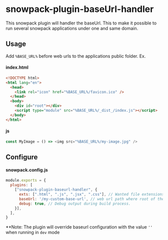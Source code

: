 # snowpack-plugin-baseUrl-handler
This snowpack plugin will handler the baseUrl. This to make it possible to run several snowpack applications under one and same domain. 

## Usage
Add `%BASE_URL%` before web urls to the applications public folder. Ex.

#### index.html
```html
<!DOCTYPE html>
<html lang="en">
  <head>
    <link rel="icon" href="%BASE_URL%/favicon.ico" />
  </head>
  <body>
    <div id="root"></div>
    <script type="module" src="%BASE_URL%/_dist_/index.js"></script>
  </body>
</html>

```

#### js
```js
const MyImage = () => <img src="%BASE_URL%/my-image.jpg" />

```

## Configure


#### snowpack.config.js
```js
module.exports = {
  plugins: [
    ["snowpack-plugin-baseurl-handler", {
      exts: [".html", ".js", ".jsx", ".css"], // Wanted file extensions to be affected
      baseUrl: '/my-custom-base-url', // web url path where root of the snowpack app is located
      debug: true, // Debug output during build process.
    }],
  ],
}
```

**Note: The plugin will override baseurl configuration with the value `''` when running in `dev` mode
